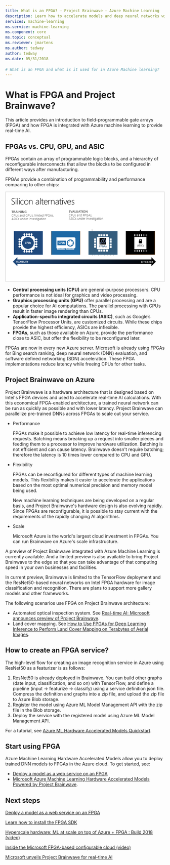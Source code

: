 ```yaml
---
title: What is an FPGA? – Project Brainwave – Azure Machine Learning
description: Learn how to accelerate models and deep neural networks with FPGAs. 
services: machine-learning
ms.service: machine-learning
ms.component: core
ms.topic: conceptual
ms.reviewer: jmartens
ms.author: tedway
author: tedway
ms.date: 05/31/2018

# What is an FPGA and what is it used for in Azure Machine learning?
---
```


# What is FPGA and Project Brainwave?

This article provides an introduction to field-programmable gate arrays (FPGA) and how FPGA is integrated with Azure machine learning to provide real-time AI.

## FPGAs vs. CPU, GPU, and ASIC

FPGAs contain an array of programmable logic blocks, and a hierarchy of reconfigurable interconnects that allow the blocks to be configured in different ways after manufacturing.

FPGAs provide a combination of programmability and performance comparing to other chips:

![Azure Machine Learning FPGA comparison](./media/concept-accelerate-with-fpgas/azure-machine-learning-fpga-comparison.png)

- **Central processing units (CPU)** are general-purpose processors. CPU performance is not ideal for graphics and video processing.
- **Graphics processing units (GPU)** offer parallel processing and are a popular choice for AI computations. The parallel processing with GPUs result in faster image rendering than CPUs.
- **Application-specific integrated circuits (ASIC)**, such as Google’s TensorFlow Processor Units, are customized circuits. While these chips provide the highest efficiency, ASICs are inflexible.
- **FPGAs**, such as those available on Azure, provide the performance close to ASIC, but offer the flexibility to be reconfigured later.

FPGAs are now in every new Azure server. Microsoft is already using FPGAs for Bing search ranking, deep neural network (DNN) evaluation, and software defined networking (SDN) acceleration. These FPGA implementations reduce latency while freeing CPUs for other tasks.

## Project Brainwave on Azure

Project Brainwave is a hardware architecture that is designed based on Intel's FPGA devices and used to accelerate real-time AI calculations. With this economical FPGA-enabled architecture, a trained neural network can be run as quickly as possible and with lower latency. Project Brainwave can parallelize pre-trained DNNs across FPGAs to scale out your service.

- Performance

    FPGAs make it possible to achieve low latency for real-time inferencing requests. Batching means breaking up a request into smaller pieces and feeding them to a processor to improve hardware utilization. Batching is not efficient and can cause latency. Brainwave doesn't require batching; therefore the latency is 10 times lower compared to CPU and GPU.

- Flexibility

    FPGAs can be reconfigured for different types of machine learning models. This flexibility makes it easier to accelerate the applications based on the most optimal numerical precision and memory model being used.

    New machine learning techniques are being developed on a regular basis, and Project Brainwave's hardware design is also evolving rapidly. Since FPGAs are reconfigurable, it is possible to stay current with the requirements of the rapidly changing AI algorithms.

- Scale

    Microsoft Azure is the world's largest cloud investment in FPGAs. You can run Brainwave on Azure's scale infrastructure.

A preview of Project Brainwave integrated with Azure Machine Learning is currently available. And a limited preview is also available to bring Project Brainwave to the edge so that you can take advantage of that computing speed in your own businesses and facilities.

In current preview, Brainwave is limited to the TensorFlow deployment and the ResNet50-based neural networks on Intel FPGA hardware for image classification and recognition. There are plans to support more gallery models and other frameworks.

The following scenarios use FPGA on Project Brainwave architecture:

- Automated optical inspection system. See [Real-time AI: Microsoft announces preview of Project Brainwave](https://blogs.microsoft.com/ai/build-2018-project-brainwave/).
- Land cover mapping. See [How to Use FPGAs for Deep Learning Inference to Perform Land Cover Mapping on Terabytes of Aerial Images](https://blogs.technet.microsoft.com/machinelearning/2018/05/29/how-to-use-fpgas-for-deep-learning-inference-to-perform-land-cover-mapping-on-terabytes-of-aerial-images/).

## How to create an FPGA service?

The high-level flow for creating an image recognition service in Azure using ResNet50 as a featurizer is as follows:

1. ResNet50 is already deployed in Brainwave. You can build other graphs (date input, classification, and so on) with TensorFlow, and define a pipeline (input -> featurize -> classify) using a service definition json file. Compress the definition and graphs into a zip file, and upload the zip file to Azure Blob storage.
2. Register the model using Azure ML Model Management API with the zip file in the Blob storage.
3. Deploy the service with the registered model using Azure ML Model Management API.

For a tutorial, see [Azure ML Hardware Accelerated Models Quickstart](https://github.com/Azure/aml-real-time-ai/blob/master/notebooks/resnet50/00_QuickStart.ipynb).

## Start using FPGA

Azure Machine Learning Hardware Accelerated Models allow you to deploy trained DNN models to FPGAs in the Azure cloud. To get started, see:

- [Deploy a model as a web service on an FPGA](how-to-deploy-fpga-web-service.md)
- [Microsoft Azure Machine Learning Hardware Accelerated Models Powered by Project Brainwave](https://github.com/azure/aml-real-time-ai).

## Next steps

[Deploy a model as a web service on an FPGA](how-to-deploy-fpga-web-service.md)

[Learn how to install the FPGA SDK](reference-fpga-package-overview.md)

[Hyperscale hardware: ML at scale on top of Azure + FPGA : Build 2018 (video)](https://www.youtube.com/watch?v=BMgQAHIx2eY)

[Inside the Microsoft FPGA-based configurable cloud (video)](https://channel9.msdn.com/Events/Build/2017/B8063)

[Microsoft unveils Project Brainwave for real-time AI](https://www.microsoft.com/research/blog/microsoft-unveils-project-brainwave/)